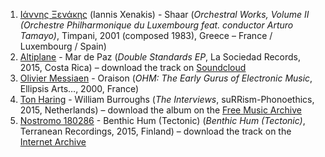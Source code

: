 1. [Ιάννης Ξενάκης](http://musicbrainz.org/artist/4083d781-7973-4717-8e1b-0f8786437709) (Iannis Xenakis) - Shaar (_Orchestral Works, Volume II (Orchestre Philharmonique du Luxembourg feat. conductor Arturo Tamayo)_, Timpani, 2001 (composed 1983), Greece – France / Luxembourg / Spain)
1. [Altiplane](http://musicbrainz.org/artist/2f6d6cc7-6a12-4c37-abfd-bc372d8b452e) - Mar de Paz (_Double Standards EP_, La Sociedad Records, 2015, Costa Rica) – download the track on [Soundcloud](https://soundcloud.com/altiplane/mar-de-paz)
1. [Olivier Messiaen](http://musicbrainz.org/artist/c6e5c5f4-984e-432a-87b8-b6afa288bca1) - Oraison (_OHM: The Early Gurus of Electronic Music_, Ellipsis Arts…, 2000, France)
1. [Ton Haring](http://musicbrainz.org/artist/8f6bc6e9-483a-4629-8bf8-2d96ef66c805) - William Burroughs (_The Interviews_, suRRism-Phonoethics, 2015, Netherlands) – download the album on the [Free Music Archive](http://freemusicarchive.org/music/Jaan_Patterson_and_Friends/Jaan_Patterson_and_Friends_-_The_Interviews_Vol1/)
1. [Nostromo 180286](http://musicbrainz.org/artist/c1b339ca-f598-4723-bd70-92b8aa031ad5) - Benthic Hum (Tectonic) (_Benthic Hum (Tectonic)_, Terranean Recordings, 2015, Finland) – download the track on the [Internet Archive](https://archive.org/details/BenthicHumTectonic)
